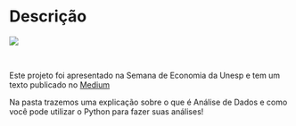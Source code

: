 # Descrição 

![](https://github.com/Data-Aqa/conteudo/blob/master/analise%20ucrania/imagens/mapa_animado.gif)

<br>

Este projeto foi apresentado na Semana de Economia da Unesp e tem um texto publicado
no [Medium](https://medium.com/p/98bc0c1bc411/edit)

Na pasta trazemos uma explicação sobre o que é Análise de Dados e como você pode utilizar 
o Python para fazer suas análises! 
